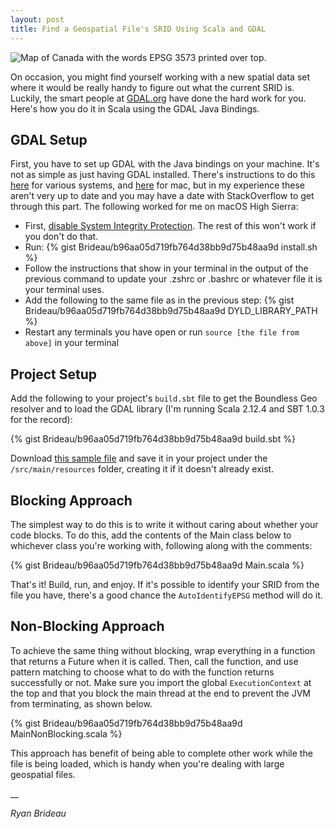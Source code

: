 ```yaml
---
layout: post
title: Find a Geospatial File's SRID Using Scala and GDAL
---
```


<img src="https://i.imgur.com/x1ggCb4.png" alt="Map of Canada with the words EPSG 3573 printed over top.">

On occasion, you might find yourself working with a new spatial data set where it would be really handy to figure out what the current SRID is. Luckily, the smart people at [GDAL.org](http://www.gdal.org/) have done the hard work for you. Here's how you do it in Scala using the GDAL Java Bindings.

## GDAL Setup

First, you have to set up GDAL with the Java bindings on your machine. It's not as simple as just having GDAL installed. There's instructions to do this [here](https://trac.osgeo.org/gdal/wiki/GdalOgrInJava) for various systems, and [here](https://trac.osgeo.org/gdal/wiki/BuildingOnMac) for mac, but in my experience these aren't very up to date and you may have a date with StackOverflow to get through this part. The following worked for me on macOS High Sierra:

 - First, [disable System Integrity Protection](http://osxdaily.com/2015/10/05/disable-rootless-system-integrity-protection-mac-os-x/s). The rest of this won't work if you don't do that.
 - Run:
 {% gist Brideau/b96aa05d719fb764d38bb9d75b48aa9d install.sh %}
 - Follow the instructions that show in your terminal in the output of the previous command to update your .zshrc or .bashrc or whatever file it is your terminal uses.
 - Add the following to the same file as in the previous step:
 {% gist Brideau/b96aa05d719fb764d38bb9d75b48aa9d DYLD_LIBRARY_PATH %}
 - Restart any terminals you have open or run ```source [the file from above]``` in your terminal

## Project Setup

Add the following to your project's `build.sbt` file to get the Boundless Geo resolver and to load the GDAL library (I'm running Scala 2.12.4 and SBT 1.0.3 for the record):

 {% gist Brideau/b96aa05d719fb764d38bb9d75b48aa9d build.sbt %}

Download [this sample file](https://github.com/Brideau/findsrid/blob/master/src/main/resources/Canada3573.gpkg?raw=true) and save it in your project under the ```/src/main/resources``` folder, creating it if it doesn't already exist.

## Blocking Approach

The simplest way to do this is to write it without caring about whether your code blocks. To do this, add the contents of the Main class below to whichever class you're working with, following along with the comments:

{% gist Brideau/b96aa05d719fb764d38bb9d75b48aa9d Main.scala %}

That's it! Build, run, and enjoy. If it's possible to identify your SRID from the file you have, there's a good chance the ```AutoIdentifyEPSG``` method will do it.

## Non-Blocking Approach

To achieve the same thing without blocking, wrap everything in a function that returns a Future when it is called. Then, call the function, and use pattern matching to choose what to do with the function returns successfully or not. Make sure you import the global ```ExecutionContext``` at the top and that you block the main thread at the end to prevent the JVM from terminating, as shown below.

{% gist Brideau/b96aa05d719fb764d38bb9d75b48aa9d MainNonBlocking.scala %}

This approach has benefit of being able to complete other work while the file is being loaded, which is handy when you're dealing with large geospatial files.

__

_Ryan Brideau_
